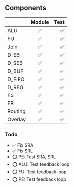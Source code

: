 ## Components

|               | Module        | Test  |
| ------------- |:-------------:| -----:|
| ALU           |       ✅      |   ✅  |
| FU            |       ✅      |   ✅  |
| Join          |       ✅      |   ✅  |
| D_EB          |       ✅      |   ✅  |
| D_SEB         |       ✅      |   ✅  |
| D_BUF         |       ✅      |   ✅  |
| D_FIFO        |       ✅      |   ✅  |
| D_REG         |       ✅      |   ✅  |
| FS            |       ✅      |   ✅  |
| FR            |       ✅      |   ✅  |
| Routing       |       ✅      |   ✅  |
| Overlay       |       ✅      |   ✅  |


### Todo
- ✅ Fix  SRA
- ✅ Fix  SRL
- ⭕ PE:  Test SRA, SRL 
- ⭕ ALU: Test feedback loop 
- ⭕ FU:  Test feedback loop  
- ⭕ PE:  Test feedback loop  

